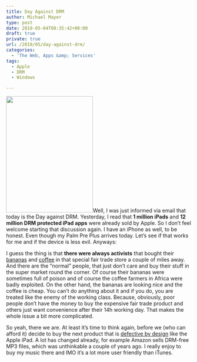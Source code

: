 ```yaml
---
title: Day Against DRM
author: Michael Mayer
type: post
date: 2010-05-04T08:35:42+00:00
draft: true
private: true
url: /2010/05/day-against-drm/
categories:
  - 'The Web, Apps &amp; Services'
tags:
  - Apple
  - DRM
  - Windows

---
```

[<img class="alignright size-full wp-image-1102" title="Fairtrade bananas" src="https://blog.liquidbytes.net/wp-content/uploads/2010/05/886f25263f.jpg" alt="" width="236" height="315" />][1]Well, I was just informed via email that today is the Day against DRM. Yesterday, I read that **1 million iPads** and **12 million DRM protected iPad apps** were already sold by Apple. So I don&#8217;t feel welcome starting that discussion again. I have an iPhone as well, to be honest. Even though my Palm Pre Plus arrives today. Let&#8217;s see if that works for me and if the device is less evil. Anyways:

I guess the thing is that **there were always activists** that bought their [bananas][2] and [coffee][3] in that special fair trade store a couple of miles away. And there are the &#8220;normal&#8221; people, that just don&#8217;t care and buy their stuff in the super market round the corner. Of course their bananas were sometimes full of poison and of course the coffee farmers in Africa were badly exploited. On the other hand, the bananas are looking nice and the coffee is cheap. You can&#8217;t do anything about it and if you do, you are treated like the enemy of the working class. Because, obviously, poor people don&#8217;t have the money to buy the expensive fair trade product and others just want convenience after their 14h working day. That makes the whole issue a bit more complicated.

So yeah, there we are. At least it&#8217;s time to think again, before we (who can afford it) decide to buy the next product that is [defective by design][4] like the Apple iPad. A lot has changed already, for example Amazon sells DRM-free MP3 files, which was unthinkable a couple of years ago. I really enjoy to buy my music there and IMO it&#8217;s a lot more user friendly than iTunes.

 [1]: https://blog.liquidbytes.net/wp-content/uploads/2010/05/886f25263f.jpg
 [2]: http://www.fairtrade.net/bananas.html
 [3]: http://www.fairtrade.net/coffee.html
 [4]: http://www.defectivebydesign.org/